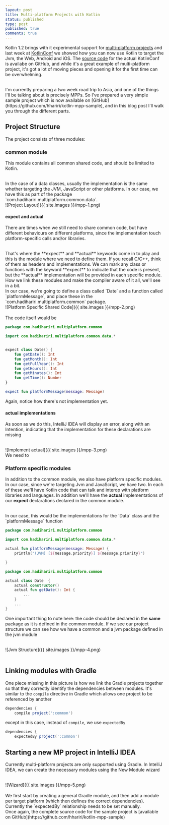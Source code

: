 ```yaml
---
layout: post
title: Multi-platform Projects with Kotlin
status: published
type: post
published: true
comments: true
---
```


Kotlin 1.2 brings with it experimental support for [multi-platform projects](https://kotlinlang.org/docs/reference/multiplatform.html) and last week at [KotlinConf](https://kotlinconf.com) we showed how you can now
use Kotlin to target the Jvm, the Web, Android and iOS. The [source code](https://github.com/JetBrains/kotlinconf-app) for the actual KotlinConf is availabe on GitHub, and while it's a great example
of multi-platform project, it's got a lot of moving pieces and opening it for the first time can be overwhelming. 

<br/>
I'm currently preparing a two week road trip to Asia, and one of the things I'll be talking about is precisely MPPs. So I've prepared a very simple sample project which is now available on [GitHub](https://github.com/hhariri/kotlin-mpp-sample), and in this
blog post I'll walk you through the different parts.

## Project Structure

The project consists of three modules:

### common module

This module contains all common shared code, and should be limited to Kotlin. 

<br/>
In the case of a data classes, usually the implementation is the same
whether targeting the JVM, JavaScript or other platforms. In our case, we have this as part of the package `com.hadihariri.multiplatform.common.data`.

<br/>
![Project Layout]({{ site.images }}/mpp-1.png)
<br/>

#### expect and actual 

There are times when we still need to share common code, but have different behaviours on different platforms, since the implementation touch
platform-specific calls and/or libraries. 

<br/>
That's where the **expect** and **actual** keywords come in to play and this is the module where we need to define them. If you recall C/C++, think of them as headers and implementations. We can mark any class or functions with the keyword
**expect** to indicate that the code is present, but the **actual** implementation will be provided in each specific module. How we link these modules and make the compiler aware of it all, we'll see in a bit. 

<br/>
In our case, we're going to define a class called `Date` and a function called `platformMessage`, and place these in the `com.hadihariri.multiplatform.common` package.

<br/>
![Platform Specific Shared Code]({{ site.images }}/mpp-2.png)
<br/>


<br/>
The code itself would be

```kotlin
package com.hadihariri.multiplatform.common

import com.hadihariri.multiplatform.common.data.*


expect class Date() {
    fun getDate(): Int
    fun getMonth(): Int
    fun getFullYear(): Int
    fun getHours(): Int
    fun getMinutes(): Int
    fun getTime(): Number
}

expect fun platformMessage(message: Message)
```

Again, notice how there's not implementation yet.

#### **actual** implementations

As soon as we do this, IntelliJ IDEA will display an error, along with an Intention, indicating that the implementation for these declarations are missing

<br/>
![Implement actual]({{ site.images }}/mpp-3.png)


<br/>
We need to 

### Platform specific modules

In addition to the common module, we also have platform specific modules. In our case, since we're targeting Jvm and JavaScript, we have two. In each of these we'll have 
Kotlin code that can talk and interop with platform libraries and languages. In addition we'll have the **actual** implementations of our **expect** declarations declared in the common module.

<br/>
In our case, this would be the implementations for the `Data` class and the `platformMessage` function

```kotlin
package com.hadihariri.multiplatform.common

import com.hadihariri.multiplatform.common.data.*

actual fun platformMessage(message: Message) {
    println("(JVM) [${message.priority}] ${message.priority}")

}
```

```kotlin
package com.hadihariri.multiplatform.common

actual class Date  {
    actual constructor()
    actual fun getDate(): Int {
        ...
    }
    ...
}
```

One important thing to note here: the code should be declared in the **same** package as it is defined in the common module. If we see our project structure
we can see how we have a common and a jvm package defined in the jvm module

<br/>
![Jvm Structure]({{ site.images }}/mpp-4.png)
<br/>

<br/>

## Linking modules with Gradle

One piece missing in this picture is how we link the Gradle projects together so that they correctly identify the dependencies between modules. It's similar to the `compile` directive in Gradle
which allows one project to be referenced by another 

```groovy
dependencies {
    compile project(':common')
```

except in this case, instead of `compile`, we use `expectedBy`

```groovy
dependencies {
    expectedBy project(':common')
```

## Starting a new MP project in IntelliJ IDEA

Currently multi-platform projects are only supported using Gradle. In IntelliJ IDEA, we can create the necessary modules using the New Module wizard

<br/>
![Wizard]({{ site.images }}/mpp-5.png)
<br/>

<br/>
We first start by creating a general Gradle module, and then add a module per target platform (which then defines the correct dependencies). Currently the `expectedBy` relationship needs to be set manually.


<br/>
Once again, the complete source code for the sample project is [available on GitHub](https://github.com/hhariri/kotlin-mpp-sample)
